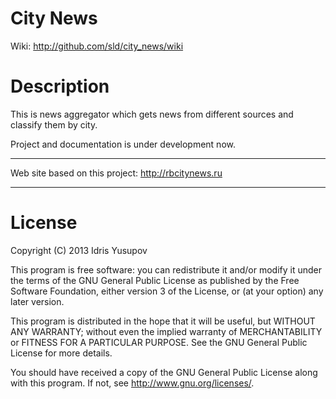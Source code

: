 City News
========================

Wiki: http://github.com/sld/city_news/wiki

# Description

This is news aggregator which gets news from different sources and classify them by city.

Project and documentation is under development now.

________________________

Web site based on this project: http://rbcitynews.ru

________________________

# License

Copyright (C) 2013 Idris Yusupov

This program is free software: you can redistribute it and/or modify
it under the terms of the GNU General Public License as published by
the Free Software Foundation, either version 3 of the License, or
(at your option) any later version.

This program is distributed in the hope that it will be useful,
but WITHOUT ANY WARRANTY; without even the implied warranty of
MERCHANTABILITY or FITNESS FOR A PARTICULAR PURPOSE.  See the
GNU General Public License for more details.

You should have received a copy of the GNU General Public License
along with this program.  If not, see <http://www.gnu.org/licenses/>.

